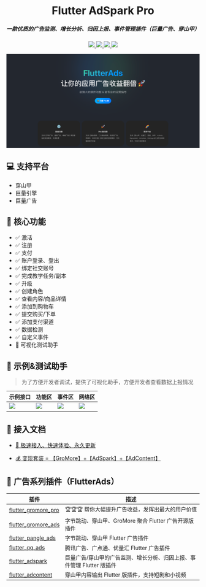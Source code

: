 <h1 align="center">Flutter AdSpark Pro</h1>
<h5 align="center">一款优质的广告监测、增长分析、归因上报、事件管理插件（巨量广告、穿山甲）</h5>

<p align="center">
<a href="https://pub.dev/packages/flutter_adspark"><img src="https://img.shields.io/pub/v/flutter_adspark?logo=dart"/>
<a href="https://flutterads.top/"><img src="https://img.shields.io/badge/OS-iOS%20%7C%20Android-blue?logo=preact"/> 
<a href="https://flutterads.top/"><img src="https://img.shields.io/badge/Pro-v1.2.1-success?logo=flutter&logoColor=FFD700"/>
<a href="https://flutterads.top/"><img src="https://img.shields.io/badge/Site-FlutterAds-success?logo=webtrees&logoColor=FFD700"/>
</p>
<p align="center">
<a href="https://flutterads.top/"><img src="https://raw.githubusercontent.com/FlutterAds/.github/main/gromore_pro_site.png" alt="gromore"/></a>
</p>

## 💻 支持平台

- 穿山甲
- 巨量引擎
- 巨量广告

## 🚀 核心功能
- ✅ 激活
- ✅ 注册
- ✅ 支付
- ✅ 账户登录、登出
- ✅ 绑定社交账号
- ✅ 完成教学任务/副本
- ✅ 升级
- ✅ 创建角色
- ✅ 查看内容/商品详情
- ✅ 添加到购物车
- ✅ 提交购买/下单
- ✅ 添加支付渠道
- ✅ 数据检测
- ✅ 自定义事件
- 📱 可视化测试助手

## 🧪 示例&测试助手

> 为了方便开发者调试，提供了可视化助手，方便开发者查看数据上报情况

|示例接口|功能区|事件区|网络区|
|--|--|--|--|
| <img width=750 src="https://flutterads.top/imgs/adspark/img_01.png"/>|<img width=750 src="https://flutterads.top/imgs/adspark/img_test1.png"/>| <img width=750 src="https://flutterads.top/imgs/adspark/img_test3.png"/> | <img width=750 src="https://flutterads.top/imgs/adspark/img_test4.png"/> |


## 📃 接入文档

- [ 🎯 极速接入、快速体验、永久更新](https://flutterads.top/start/guide/adspark/install.html)

- [ 💰 变现套装 = 【GroMore】+【AdSpark】+【AdContent】](https://flutterads.top/)

## 📌 广告系列插件（FlutterAds）
|插件|描述|
|-|-|
|[flutter_gromore_pro](https://flutterads.top/)|🏆🏆🏆 帮你大幅提升广告收益，发挥出最大的用户价值|
|[flutter_gromore_ads](https://github.com/FlutterAds/flutter_gromore_ads)|字节跳动、穿山甲、GroMore 聚合 Flutter 广告开源版插件|
|[flutter_pangle_ads](https://github.com/FlutterAds/flutter_pangle_ads)|字节跳动、穿山甲 Flutter 广告插件|
|[flutter_qq_ads](https://github.com/FlutterAds/flutter_qq_ads)|腾讯广告、广点通、优量汇 Flutter 广告插件|
|[flutter_adspark](https://github.com/FlutterAds/flutter_adspark)|巨量广告/穿山甲的广告监测、增长分析、归因上报、事件管理 Flutter 版插件|
|[flutter_adcontent](https://github.com/FlutterAds/flutter_adcontent)|穿山甲内容输出 Flutter 版插件，支持短剧和小视频|
